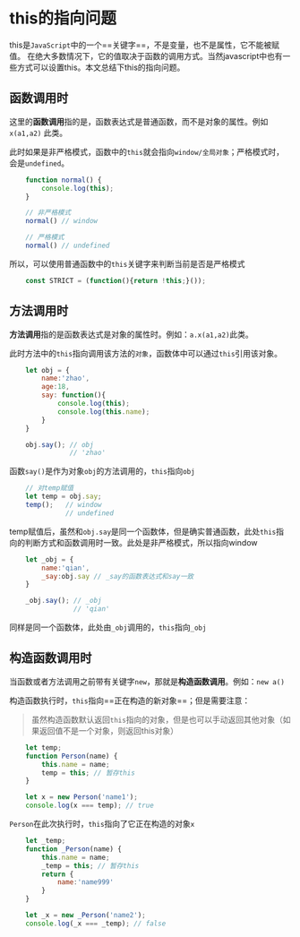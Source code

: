 # this的指向问题

this是`JavaScript`中的一个==关键字==，不是变量，也不是属性，它不能被赋值。
在绝大多数情况下，它的值取决于函数的调用方式。当然javascript中也有一些方式可以设置this。本文总结下this的指向问题。

## 函数调用时

这里的**函数调用**指的是，函数表达式是普通函数，而不是对象的属性。例如 `x(a1,a2)` 此类。

此时如果是非严格模式，函数中的`this`就会指向`window/全局对象`；严格模式时，会是`undefined`。

``` js
    function normal() {
        console.log(this);
    }

    // 非严格模式
    normal() // window

    // 严格模式
    normal() // undefined

```

所以，可以使用普通函数中的`this`关键字来判断当前是否是严格模式

``` js
    const STRICT = (function(){return !this;}());
```

## 方法调用时

**方法调用**指的是函数表达式是对象的属性时。例如：`a.x(a1,a2)`此类。

此时方法中的`this`指向调用该方法的`对象`，函数体中可以通过`this`引用该对象。

``` js
    let obj = {
        name:'zhao',
        age:18,
        say: function(){
            console.log(this);
            console.log(this.name);
        }
    }

    obj.say(); // obj
               // 'zhao'
```

函数`say()`是作为对象`obj`的方法调用的，`this`指向`obj`

``` js
    // 对temp赋值
    let temp = obj.say;
    temp();   // window
              // undefined
```
temp赋值后，虽然和`obj.say`是同一个函数体，但是确实普通函数，此处`this`指向的判断方式和函数调用时一致。此处是非严格模式，所以指向window
``` js
    let _obj = {
        name:'qian',
        _say:obj.say // _say的函数表达式和say一致
    }

    _obj.say(); // _obj
                // 'qian'
```
同样是同一个函数体，此处由`_obj`调用的，`this`指向`_obj`

## 构造函数调用时

当函数或者方法调用之前带有关键字`new`，那就是**构造函数调用**。例如：`new a()`

构造函数执行时，`this`指向==正在构造的新对象==；但是需要注意：
> 虽然构造函数默认返回`this`指向的对象，但是也可以手动返回其他对象（如果返回值不是一个对象，则返回this对象）

``` js
    let temp;
    function Person(name) {
        this.name = name;
        temp = this; // 暂存this
    }

    let x = new Person('name1');
    console.log(x === temp); // true
```
`Person`在此次执行时，`this`指向了它正在构造的对象`x`

``` js
    let _temp;
    function _Person(name) {
        this.name = name;
        _temp = this; // 暂存this
        return {
            name:'name999'
        }
    }

    let _x = new _Person('name2');
    console.log(_x === _temp); // false
```

